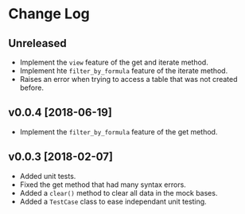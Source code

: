 # Change Log

## Unreleased

* Implement the `view` feature of the get and iterate method.
* Implement hte `filter_by_formula` feature of the iterate method.
* Raises an error when trying to access a table that was not created before.

## v0.0.4 [2018-06-19]

* Implement the `filter_by_formula` feature of the get method.

## v0.0.3 [2018-02-07]

* Added unit tests.
* Fixed the get method that had many syntax errors.
* Added a `clear()` method to clear all data in the mock bases.
* Added a `TestCase` class to ease independant unit testing.
